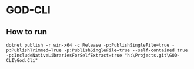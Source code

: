 # GOD-CLI

## How to run
```dotnet publish -r win-x64 -c Release -p:PublishSingleFile=true -p:PublishTrimmed=True -p:PublishSingleFile=true --self-contained true -p:IncludeNativeLibrariesForSelfExtract=true "h:\Projects.git\GOD-CLI\God.Cli"```